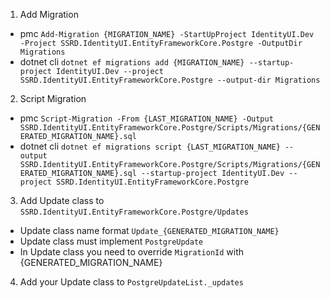 1. Add Migration 
  - pmc `Add-Migration {MIGRATION_NAME} -StartUpProject IdentityUI.Dev -Project SSRD.IdentityUI.EntityFrameworkCore.Postgre -OutputDir Migrations`
  - dotnet cli `dotnet ef migrations add {MIGRATION_NAME} --startup-project IdentityUI.Dev --project SSRD.IdentityUI.EntityFrameworkCore.Postgre --output-dir Migrations`
2. Script Migration
  - pmc `Script-Migration -From {LAST_MIGRATION_NAME} -Output SSRD.IdentityUI.EntityFrameworkCore.Postgre/Scripts/Migrations/{GENERATED_MIGRATION_NAME}.sql`
  - dotnet cli `dotnet ef migrations script {LAST_MIGRATION_NAME} --output SSRD.IdentityUI.EntityFrameworkCore.Postgre/Scripts/Migrations/{GENERATED_MIGRATION_NAME}.sql --startup-project IdentityUI.Dev --project SSRD.IdentityUI.EntityFrameworkCore.Postgre`
3. Add Update class to `SSRD.IdentityUI.EntityFrameworkCore.Postgre/Updates`
- Update class name format `Update_{GENERATED_MIGRATION_NAME}`
- Update class must implement `PostgreUpdate`
- In Update class you need to override `MigrationId` with {GENERATED_MIGRATION_NAME}
4. Add your Update class to `PostgreUpdateList._updates`